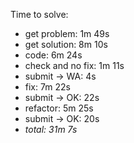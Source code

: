 Time to solve:

- get problem: 1m 49s
- get solution: 8m 10s
- code: 6m 24s
- check and no fix: 1m 11s
- submit → WA: 4s
- fix: 7m 22s
- submit → OK: 22s
- refactor: 5m 25s
- submit → OK: 20s
- _total: 31m 7s_
